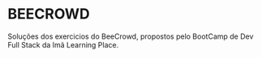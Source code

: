 # BEECROWD

Soluções dos exercicios do BeeCrowd, propostos pelo BootCamp de Dev Full Stack da Imã Learning Place.